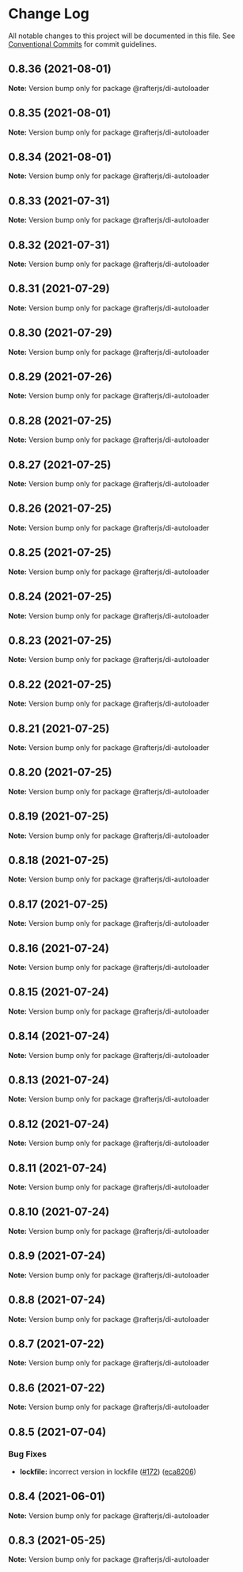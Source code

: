 # Change Log

All notable changes to this project will be documented in this file.
See [Conventional Commits](https://conventionalcommits.org) for commit guidelines.

## 0.8.36 (2021-08-01)

**Note:** Version bump only for package @rafterjs/di-autoloader





## 0.8.35 (2021-08-01)

**Note:** Version bump only for package @rafterjs/di-autoloader





## 0.8.34 (2021-08-01)

**Note:** Version bump only for package @rafterjs/di-autoloader





## 0.8.33 (2021-07-31)

**Note:** Version bump only for package @rafterjs/di-autoloader





## 0.8.32 (2021-07-31)

**Note:** Version bump only for package @rafterjs/di-autoloader





## 0.8.31 (2021-07-29)

**Note:** Version bump only for package @rafterjs/di-autoloader





## 0.8.30 (2021-07-29)

**Note:** Version bump only for package @rafterjs/di-autoloader





## 0.8.29 (2021-07-26)

**Note:** Version bump only for package @rafterjs/di-autoloader

## 0.8.28 (2021-07-25)

**Note:** Version bump only for package @rafterjs/di-autoloader

## 0.8.27 (2021-07-25)

**Note:** Version bump only for package @rafterjs/di-autoloader

## 0.8.26 (2021-07-25)

**Note:** Version bump only for package @rafterjs/di-autoloader

## 0.8.25 (2021-07-25)

**Note:** Version bump only for package @rafterjs/di-autoloader

## 0.8.24 (2021-07-25)

**Note:** Version bump only for package @rafterjs/di-autoloader

## 0.8.23 (2021-07-25)

**Note:** Version bump only for package @rafterjs/di-autoloader

## 0.8.22 (2021-07-25)

**Note:** Version bump only for package @rafterjs/di-autoloader

## 0.8.21 (2021-07-25)

**Note:** Version bump only for package @rafterjs/di-autoloader

## 0.8.20 (2021-07-25)

**Note:** Version bump only for package @rafterjs/di-autoloader

## 0.8.19 (2021-07-25)

**Note:** Version bump only for package @rafterjs/di-autoloader

## 0.8.18 (2021-07-25)

**Note:** Version bump only for package @rafterjs/di-autoloader

## 0.8.17 (2021-07-25)

**Note:** Version bump only for package @rafterjs/di-autoloader

## 0.8.16 (2021-07-24)

**Note:** Version bump only for package @rafterjs/di-autoloader

## 0.8.15 (2021-07-24)

**Note:** Version bump only for package @rafterjs/di-autoloader

## 0.8.14 (2021-07-24)

**Note:** Version bump only for package @rafterjs/di-autoloader

## 0.8.13 (2021-07-24)

**Note:** Version bump only for package @rafterjs/di-autoloader

## 0.8.12 (2021-07-24)

**Note:** Version bump only for package @rafterjs/di-autoloader

## 0.8.11 (2021-07-24)

**Note:** Version bump only for package @rafterjs/di-autoloader

## 0.8.10 (2021-07-24)

**Note:** Version bump only for package @rafterjs/di-autoloader

## 0.8.9 (2021-07-24)

**Note:** Version bump only for package @rafterjs/di-autoloader

## 0.8.8 (2021-07-24)

**Note:** Version bump only for package @rafterjs/di-autoloader

## 0.8.7 (2021-07-22)

**Note:** Version bump only for package @rafterjs/di-autoloader

## 0.8.6 (2021-07-22)

**Note:** Version bump only for package @rafterjs/di-autoloader

## 0.8.5 (2021-07-04)

### Bug Fixes

- **lockfile:** incorrect version in lockfile ([#172](https://github.com/rafterjs/rafter/issues/172)) ([eca8206](https://github.com/rafterjs/rafter/commit/eca820680574c45714a5cf56560b5f41a1553fa1))

## 0.8.4 (2021-06-01)

**Note:** Version bump only for package @rafterjs/di-autoloader

## 0.8.3 (2021-05-25)

**Note:** Version bump only for package @rafterjs/di-autoloader
